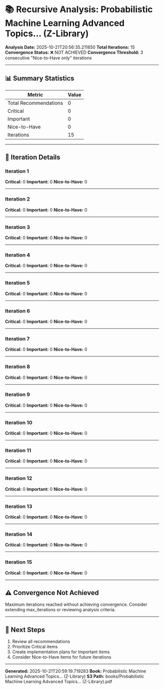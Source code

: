 # 📚 Recursive Analysis: Probabilistic Machine Learning Advanced Topics... (Z-Library)

**Analysis Date:** 2025-10-21T20:56:35.211850
**Total Iterations:** 15
**Convergence Status:** ❌ NOT ACHIEVED
**Convergence Threshold:** 3 consecutive "Nice-to-Have only" iterations

---

## 📊 Summary Statistics

| Metric | Value |
|--------|-------|
| Total Recommendations | 0 |
| Critical | 0 |
| Important | 0 |
| Nice-to-Have | 0 |
| Iterations | 15 |

---

## 🔄 Iteration Details

### Iteration 1

**Critical:** 0
**Important:** 0
**Nice-to-Have:** 0

---

### Iteration 2

**Critical:** 0
**Important:** 0
**Nice-to-Have:** 0

---

### Iteration 3

**Critical:** 0
**Important:** 0
**Nice-to-Have:** 0

---

### Iteration 4

**Critical:** 0
**Important:** 0
**Nice-to-Have:** 0

---

### Iteration 5

**Critical:** 0
**Important:** 0
**Nice-to-Have:** 0

---

### Iteration 6

**Critical:** 0
**Important:** 0
**Nice-to-Have:** 0

---

### Iteration 7

**Critical:** 0
**Important:** 0
**Nice-to-Have:** 0

---

### Iteration 8

**Critical:** 0
**Important:** 0
**Nice-to-Have:** 0

---

### Iteration 9

**Critical:** 0
**Important:** 0
**Nice-to-Have:** 0

---

### Iteration 10

**Critical:** 0
**Important:** 0
**Nice-to-Have:** 0

---

### Iteration 11

**Critical:** 0
**Important:** 0
**Nice-to-Have:** 0

---

### Iteration 12

**Critical:** 0
**Important:** 0
**Nice-to-Have:** 0

---

### Iteration 13

**Critical:** 0
**Important:** 0
**Nice-to-Have:** 0

---

### Iteration 14

**Critical:** 0
**Important:** 0
**Nice-to-Have:** 0

---

### Iteration 15

**Critical:** 0
**Important:** 0
**Nice-to-Have:** 0

---

## ⚠️ Convergence Not Achieved

Maximum iterations reached without achieving convergence.
Consider extending max_iterations or reviewing analysis criteria.

---

## 📝 Next Steps

1. Review all recommendations
2. Prioritize Critical items
3. Create implementation plans for Important items
4. Consider Nice-to-Have items for future iterations

---

**Generated:** 2025-10-21T20:59:19.719283
**Book:** Probabilistic Machine Learning Advanced Topics... (Z-Library)
**S3 Path:** books/Probabilistic Machine Learning Advanced Topics... (Z-Library).pdf
